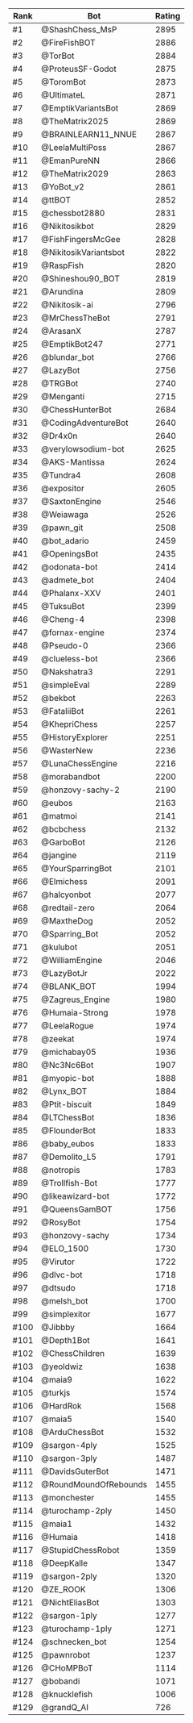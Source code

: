 Rank|Bot|Rating
---|---|---
#1|@ShashChess_MsP|2895
#2|@FireFishBOT|2886
#3|@TorBot|2884
#4|@ProteusSF-Godot|2875
#5|@ToromBot|2873
#6|@UltimateL|2871
#7|@EmptikVariantsBot|2869
#8|@TheMatrix2025|2869
#9|@BRAINLEARN11_NNUE|2867
#10|@LeelaMultiPoss|2867
#11|@EmanPureNN|2866
#12|@TheMatrix2029|2863
#13|@YoBot_v2|2861
#14|@ttBOT|2852
#15|@chessbot2880|2831
#16|@Nikitosikbot|2829
#17|@FishFingersMcGee|2828
#18|@NikitosikVariantsbot|2822
#19|@RaspFish|2820
#20|@Shineshou90_BOT|2819
#21|@Arundina|2809
#22|@Nikitosik-ai|2796
#23|@MrChessTheBot|2791
#24|@ArasanX|2787
#25|@EmptikBot247|2771
#26|@blundar_bot|2766
#27|@LazyBot|2756
#28|@TRGBot|2740
#29|@Menganti|2715
#30|@ChessHunterBot|2684
#31|@CodingAdventureBot|2640
#32|@Dr4x0n|2640
#33|@verylowsodium-bot|2625
#34|@AKS-Mantissa|2624
#35|@Tundra4|2608
#36|@expositor|2605
#37|@SaxtonEngine|2546
#38|@Weiawaga|2526
#39|@pawn_git|2508
#40|@bot_adario|2459
#41|@OpeningsBot|2435
#42|@odonata-bot|2414
#43|@admete_bot|2404
#44|@Phalanx-XXV|2401
#45|@TuksuBot|2399
#46|@Cheng-4|2398
#47|@fornax-engine|2374
#48|@Pseudo-0|2366
#49|@clueless-bot|2366
#50|@Nakshatra3|2291
#51|@simpleEval|2289
#52|@bekbot|2263
#53|@FataliiBot|2261
#54|@KhepriChess|2257
#55|@HistoryExplorer|2251
#56|@WasterNew|2236
#57|@LunaChessEngine|2216
#58|@morabandbot|2200
#59|@honzovy-sachy-2|2190
#60|@eubos|2163
#61|@matmoi|2141
#62|@bcbchess|2132
#63|@GarboBot|2126
#64|@jangine|2119
#65|@YourSparringBot|2101
#66|@Elmichess|2091
#67|@halcyonbot|2077
#68|@redtail-zero|2064
#69|@MaxtheDog|2052
#70|@Sparring_Bot|2052
#71|@kulubot|2051
#72|@WilliamEngine|2046
#73|@LazyBotJr|2022
#74|@BLANK_BOT|1994
#75|@Zagreus_Engine|1980
#76|@Humaia-Strong|1978
#77|@LeelaRogue|1974
#78|@zeekat|1974
#79|@michabay05|1936
#80|@Nc3Nc6Bot|1907
#81|@myopic-bot|1888
#82|@Lynx_BOT|1884
#83|@Ptit-biscuit|1849
#84|@LTChessBot|1836
#85|@FlounderBot|1833
#86|@baby_eubos|1833
#87|@Demolito_L5|1791
#88|@notropis|1783
#89|@Trollfish-Bot|1777
#90|@likeawizard-bot|1772
#91|@QueensGamBOT|1756
#92|@RosyBot|1754
#93|@honzovy-sachy|1734
#94|@ELO_1500|1730
#95|@Virutor|1722
#96|@dlvc-bot|1718
#97|@dtsudo|1718
#98|@melsh_bot|1700
#99|@simplexitor|1677
#100|@Jibbby|1664
#101|@Depth1Bot|1641
#102|@ChessChildren|1639
#103|@yeoldwiz|1638
#104|@maia9|1622
#105|@turkjs|1574
#106|@HardRok|1568
#107|@maia5|1540
#108|@ArduChessBot|1532
#109|@sargon-4ply|1525
#110|@sargon-3ply|1487
#111|@DavidsGuterBot|1471
#112|@RoundMoundOfRebounds|1455
#113|@monchester|1455
#114|@turochamp-2ply|1450
#115|@maia1|1432
#116|@Humaia|1418
#117|@StupidChessRobot|1359
#118|@DeepKalle|1347
#119|@sargon-2ply|1320
#120|@ZE_ROOK|1306
#121|@NichtEliasBot|1303
#122|@sargon-1ply|1277
#123|@turochamp-1ply|1271
#124|@schnecken_bot|1254
#125|@pawnrobot|1237
#126|@CHoMPBoT|1114
#127|@bobandi|1071
#128|@knucklefish|1006
#129|@grandQ_AI|726
